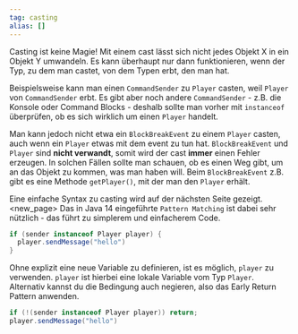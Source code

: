 ```yaml
---
tag: casting
alias: []
---
```


Casting ist keine Magie!
Mit einem cast lässt sich nicht jedes Objekt X in ein Objekt Y umwandeln. Es kann überhaupt nur dann funktionieren, wenn der Typ, zu dem man castet, von dem Typen erbt, den man hat.

Beispielsweise kann man einen `CommandSender` zu `Player` casten, weil `Player` von `CommandSender` erbt. Es gibt aber noch andere `CommandSender` - z.B. die Konsole oder Command Blocks - deshalb sollte man vorher mit `instanceof` überprüfen, ob es sich wirklich um einen `Player` handelt.

Man kann jedoch nicht etwa ein `BlockBreakEvent` zu einem `Player` casten, auch wenn ein `Player` etwas mit dem event zu tun hat. `BlockBreakEvent` und `Player` sind **nicht verwandt**, somit wird der cast **immer** einen Fehler erzeugen. In solchen Fällen sollte man schauen, ob es einen Weg gibt, um an das Objekt zu kommen, was man haben will. Beim `BlockBreakEvent` z.B. gibt es eine Methode `getPlayer()`, mit der man den `Player` erhält.

Eine einfache Syntax zu casting wird auf der nächsten Seite gezeigt.
<new_page>
Das in Java 14 eingeführte `Pattern Matching` ist dabei sehr nützlich - das führt zu simplerem und einfacherem Code.
```java
if (sender instanceof Player player) {
  player.sendMessage("hello")
}
```
Ohne explizit eine neue Variable zu definieren, ist es möglich, `player` zu verwenden. `player` ist hierbei eine lokale Variable vom Typ `Player`. Alternativ kannst du die Bedingung auch negieren, also das Early Return Pattern anwenden.
```java
if (!(sender instanceof Player player)) return;
player.sendMessage("hello")
```
